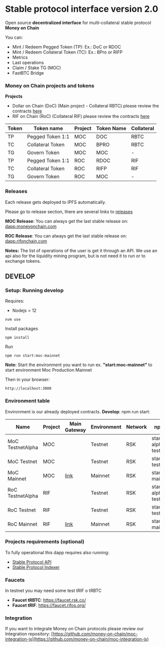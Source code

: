 # Stable protocol interface version 2.0

Open source **decentralized interface** for multi-collateral stable protocol **Money on Chain**

You can:

* Mint / Redeem Pegged Token (TP): Ex.: DoC or RDOC
* Mint / Redeem Collateral Token (TC): Ex.: BPro or RIFP
* Metrics
* Last operations
* Claim / Stake TG (MOC)
* FastBTC Bridge


### Money on Chain projects and tokens 

**Projects**

* Dollar on Chain (DoC) (Main project - Collateral RBTC) please review the contracts [here](https://github.com/money-on-chain/main-RBTC-contract)
* RIF on Chain (RoC) (Collateral RIF) please review the contracts [here](https://github.com/money-on-chain/RDOC-Contract) 


| Token | Token name       | Project | Token Name | Collateral |
|-------|------------------|---------|------------|------------|
| TP    | Pegged Token 1:1 | MOC     | DOC        | RBTC       |
| TC    | Collateral Token | MOC     | BPRO       | RBTC       |
| TG    | Govern Token     | MOC     | MOC        | -          |
| TP    | Pegged Token 1:1 | ROC     | RDOC       | RIF        |
| TC    | Collateral Token | ROC     | RIFP       | RIF        |
| TG    | Govern Token     | ROC     | MOC        | -          |

### Releases

Each release gets deployed to IPFS automatically.

Please go to release section, there are several links to [releases](https://github.com/money-on-chain/release) 

**MOC Release**: You can always get the last stable release on: [dapp.moneyonchain.com](https://dapp.moneyonchain.com)

**ROC Release**: You can always get the last stable release on: [dapp.rifonchain.com](https://dapp.rifonchain.com)

**Notes:** The list of operations of the user is get it through an  API. We use an api also for the liquidity mining program, but is not need it to run or to exchange tokens.


## DEVELOP

### Setup: Running develop

Requires:

* Nodejs > 12

`nvm use`

Install packages

`npm install`

Run

`npm run start:moc-mainnet`

**Note:** Start the environment you want to run ex. **"start:moc-mainnet"** to start environment Moc Production Mainnet 

Then in your browser:

`http://localhost:3000`


### Environment table

Environment is our already deployed contracts. 
**Develop**: npm run start:<environment>

| Name             | Project | Main Gateway                           | Environment | Network | npm run                 |
|------------------|---------|----------------------------------------|-------------|---------|-------------------------|
| MoC TestnetAlpha | MOC     |                                        | Testnet     | RSK     | start:moc-alpha-testnet |
| MoC Testnet      | MOC     |                                        | Testnet     | RSK     | start:moc-testnet       |
| MoC Mainnet      | MOC     | [link](https://alpha.moneyonchain.com) | Mainnet     | RSK     | start:moc-mainnet       |
| RoC TestnetAlpha | RIF     |                                        | Testnet     | RSK     | start:roc-alpha-testnet |
| RoC Testnet      | RIF     |                                        | Testnet     | RSK     | start:roc-testnet       |
| RoC Mainnet      | RIF     | [link](https://dapp.rifonchain.com)    | Mainnet     | RSK     | start:roc-mainnet       |

### Projects requirements (optional)

To fully operational this dapp requires also running:

* [Stable Protocol API](https://github.com/money-on-chain/stable-protocol-api)
* [Stable Protocol Indexer](https://github.com/money-on-chain/stable-protocol-indexer)


### Faucets

In testnet you may need some test tRIF o tRBTC

* **Faucet tRBTC**: https://faucet.rsk.co/
* **Faucet tRIF**: https://faucet.rifos.org/


### Integration

If you want to integrate Money on Chain protocols please review our Integration repository:  [https://github.com/money-on-chain/moc-integration-js](https://github.com/money-on-chain/moc-integration-js)
